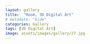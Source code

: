 ```yaml
---
layout: gallery
title:  "Room, 3D Digital Art"
# metadate: "hide"
categories: Gallery
tags: [3D Digital Art]
image: assets/images/gallery/27.jpg
---
```

